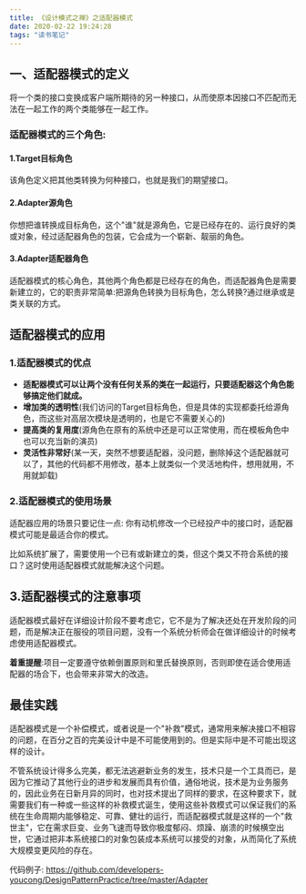 ```yaml
---
title: 《设计模式之禅》之适配器模式
date: 2020-02-22 19:24:28
tags: "读书笔记"
---
```


## 一、适配器模式的定义
将一个类的接口变换成客户端所期待的另一种接口，从而使原本因接口不匹配而无法在一起工作的两个类能够在一起工作。
<!--more-->

### 适配器模式的三个角色:

#### 1.Target目标角色
该角色定义把其他类转换为何种接口，也就是我们的期望接口。

#### 2.Adapter源角色
你想把谁转换成目标角色，这个"谁"就是源角色，它是已经存在的、运行良好的类或对象，经过适配器角色的包装，它会成为一个崭新、靓丽的角色。

#### 3.Adapter适配器角色
适配器模式的核心角色，其他两个角色都是已经存在的角色，而适配器角色是需要新建立的，它的职责非常简单:把源角色转换为目标角色，怎么转换?通过继承或是类关联的方式。

## 适配器模式的应用

### 1.适配器模式的优点
- **适配器模式可以让两个没有任何关系的类在一起运行，只要适配器这个角色能够搞定他们就成。**
- **增加类的透明性**(我们访问的Target目标角色，但是具体的实现都委托给源角色，而这些对高层次模块是透明的，也是它不需要关心的)
- **提高类的复用度**(源角色在原有的系统中还是可以正常使用，而在模板角色中也可以充当新的演员)
- **灵活性非常好**(某一天，突然不想要适配器，没问题，删除掉这个适配器就可以了，其他的代码都不用修改，基本上就类似一个灵活地构件，想用就用，不用就卸载)

### 2.适配器模式的使用场景
适配器应用的场景只要记住一点:
你有动机修改一个已经投产中的接口时，适配器模式可能是最适合你的模式。

比如系统扩展了，需要使用一个已有或新建立的类，但这个类又不符合系统的接口？这时使用适配器模式就能解决这个问题。


## 3.适配器模式的注意事项
适配器模式最好在详细设计阶段不要考虑它，它不是为了解决还处在开发阶段的问题，而是解决正在服役的项目问题，没有一个系统分析师会在做详细设计的时候考虑使用适配器模式。

**着重提醒**:项目一定要遵守依赖倒置原则和里氏替换原则，否则即使在适合使用适配器的场合下，也会带来非常大的改造。

## 最佳实践
适配器模式是一个补偿模式，或者说是一个"补救"模式，通常用来解决接口不相容的问题，在百分之百的完美设计中是不可能使用到的。但是实际中是不可能出现这样的设计。

不管系统设计得多么完美，都无法逃避新业务的发生，技术只是一个工具而已，是因为它推动了其他行业的进步和发展而具有价值，通俗地说，技术是为业务服务的，因此业务在日新月异的同时，也对技术提出了同样的要求，在这种要求下，就需要我们有一种或一些这样的补救模式诞生，使用这些补救模式可以保证我们的系统在生命周期内能够稳定、可靠、健壮的运行，而适配器模式就是这样的一个"救世主"，它在需求巨变、业务飞速而导致你极度郁闷、烦躁、崩溃的时候横空出世，它通过把非本系统接口的对象包装成本系统可以接受的对象，从而简化了系统大规模变更风险的存在。

代码例子:
https://github.com/developers-youcong/DesignPatternPractice/tree/master/Adapter
